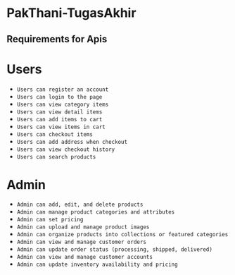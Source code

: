 # PakThani-TugasAkhir

## Requirements for Apis

# Users

- `Users can register an account`
- `Users can login to the page`
- `Users can view category items`
- `Users can view detail items`
- `Users can add items to cart`
- `Users can view items in cart`
- `Users can checkout items`
- `Users can add address when checkout`
- `Users can view checkout history`
- `Users can search products`

# Admin

- `Admin can add, edit, and delete products`
- `Admin can manage product categories and attributes`
- `Admin can set pricing`
- `Admin can upload and manage product images`
- `Admin can organize products into collections or featured categories`
- `Admin can view and manage customer orders`
- `Admin can update order status (processing, shipped, delivered)`
- `Admin can view and manage customer accounts`
- `Admin can update inventory availability and pricing`

